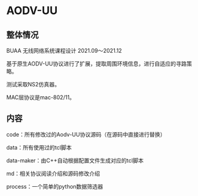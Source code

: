 # AODV-UU

## 整体情况

BUAA 无线网络系统课程设计 2021.09～2021.12

基于原生AODV-UU协议进行了扩展，提取周围环境信息，进行自适应的寻路策略。

测试采取NS2仿真器。

MAC层协议是mac-802/11。



## 内容

code：所有修改过的Aodv-UU协议源码（在源码中直接进行替换）

data：所有使用过的tcl脚本

data-maker：由C++自动根据配置文件生成对应的tcl脚本

md：相关协议阅读介绍和源码修改介绍

process：一个简单的python数据筛选器